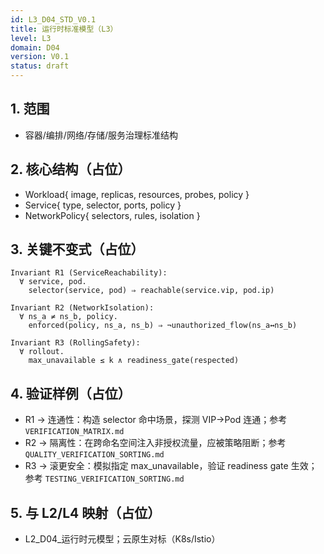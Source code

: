 ```yaml
---
id: L3_D04_STD_V0.1
title: 运行时标准模型（L3）
level: L3
domain: D04
version: V0.1
status: draft
---
```


## 1. 范围

- 容器/编排/网络/存储/服务治理标准结构

## 2. 核心结构（占位）

- Workload{ image, replicas, resources, probes, policy }
- Service{ type, selector, ports, policy }
- NetworkPolicy{ selectors, rules, isolation }

## 3. 关键不变式（占位）

```text
Invariant R1 (ServiceReachability):
  ∀ service, pod.
    selector(service, pod) ⇒ reachable(service.vip, pod.ip)

Invariant R2 (NetworkIsolation):
  ∀ ns_a ≠ ns_b, policy.
    enforced(policy, ns_a, ns_b) ⇒ ¬unauthorized_flow(ns_a↔ns_b)

Invariant R3 (RollingSafety):
  ∀ rollout.
    max_unavailable ≤ k ∧ readiness_gate(respected)
```

## 4. 验证样例（占位）

- R1 → 连通性：构造 selector 命中场景，探测 VIP→Pod 连通；参考 `VERIFICATION_MATRIX.md`
- R2 → 隔离性：在跨命名空间注入非授权流量，应被策略阻断；参考 `QUALITY_VERIFICATION_SORTING.md`
- R3 → 滚更安全：模拟指定 max_unavailable，验证 readiness gate 生效；参考 `TESTING_VERIFICATION_SORTING.md`

## 5. 与 L2/L4 映射（占位）

- L2_D04_运行时元模型；云原生对标（K8s/Istio）
